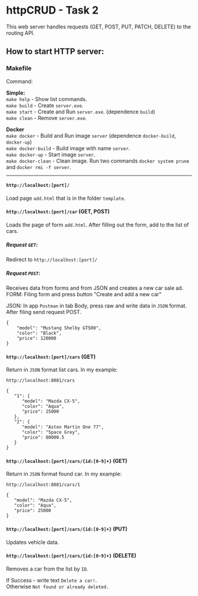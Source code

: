 # httpCRUD - Task 2

This web server handles requests (GET, POST, PUT, PATCH, DELETE) to the routing API.

## How to start HTTP server:  
### Makefile  
Command:  

**Simple:**  
`make help` - Show list commands.  
`make build` - Create `server.exe`.  
`make start` - Create and Run `server.exe`. (dependence `build`)  
`make clean` - Remove `server.exe`.  

**Docker**  
`make docker` -  Build and Run image `server` (dependence `docker-build`, `docker-up`)  
`make docker-build` - Build image with name `server`.  
`make docker-up` - Start image `server`.  
`make docker-clean` - Clean image. Run two commands `docker system prune` and `docker rmi -f server`.  

---

#### `http://localhost:[port]/`  
Load page `add.html` that is in the folder `template`.

#### `http://localhost:[port]/car` (GET, POST)
Loads the page of form `add.html`. After filling out the form, add to the list of cars.
##### Request `GET`:
Redirect to `http://localhost:[port]/`  
##### Request `POST`:
Receives data from forms and from JSON and creates a new car sale ad.  
FORM:
Filing form and press button "Create and add a new car"

JSON:
In app `Postman` in tab Body, press raw and write data in `JSON` format. After filing send request POST.
```json5
{
    "model": "Mustang Shelby GT500",
    "color": "Black",
    "price": 120000
}
```

#### `http://localhost:[port]/cars` (GET)  
Return in `JSON` format list cars. In my example:

`http://localhost:8081/cars`
```json5
{
   "1": {
      "model": "Mazda CX-5",
      "color": "Aqua",
      "price": 25000
   },
   "2": {
      "model": "Aston Martin One 77",
      "color": "Space Grey",
      "price": 80000.5
   }
}
```
#### `http://localhost:[port]/cars/{id:[0-9]+}` (GET)
Return in `JSON` format found car. In my example:  

`http://localhost:8081/cars/1`
``` json5
{
   "model": "Mazda CX-5",
   "color": "Aqua",
   "price": 25000
}
```

#### `http://localhost:[port]/cars/{id:[0-9]+}` (PUT)
Updates vehicle data.

#### `http://localhost:[port]/cars/{id:[0-9]+}` (DELETE)
Removes a car from the list by `ID`.

If Success - write text `Delete a car!`.  
Otherwise `Not found or already deleted.`

